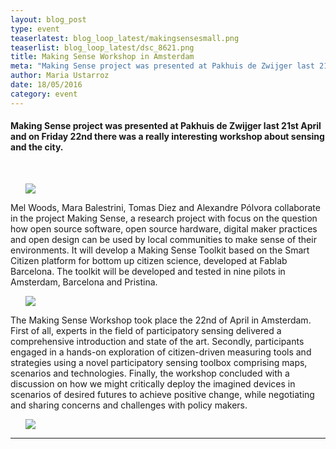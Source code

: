 ```yaml
---
layout: blog_post
type: event
teaserlatest: blog_loop_latest/makingsensesmall.png
teaserlist: blog_loop_latest/dsc_8621.png
title: Making Sense Workshop in Amsterdam
meta: "Making Sense project was presented at Pakhuis de Zwijger last 21st April and on Friday 22nd there was a really interesting workshop about sensing and the city."
author: Maria Ustarroz
date: 18/05/2016
category: event
---
```



#### Making Sense project was presented at Pakhuis de Zwijger last 21st April and on Friday 22nd there was a really interesting workshop about sensing and the city.


<br>
<ul><img src= "http://www.fablabbcn.org/img/blog/blog_loop_latest/dsc_8574.jpg" align="middle"> </img></ul>

Mel Woods, Mara Balestrini, Tomas Diez and Alexandre P&oacute;lvora collaborate in the project Making Sense, a research project with focus on the question how open source software, open source hardware, digital maker practices and open design can be used by local communities to make sense of their environments. It will develop a Making Sense Toolkit based on the Smart Citizen platform for bottom up citizen science, developed at Fablab Barcelona. The toolkit will be developed and tested in nine pilots in Amsterdam, Barcelona and Pristina.

<ul><img src= "http://www.fablabbcn.org/img/blog/blog_loop_latest/dsc_8621.png" align="middle"> </img></ul>


The Making Sense Workshop took place the 22nd of April in Amsterdam. First of all, experts in the field of participatory sensing delivered a comprehensive introduction and state of the art. Secondly, participants engaged in a hands-on exploration of citizen-driven measuring tools and strategies using a novel participatory sensing toolbox comprising maps, scenarios and technologies. Finally, the workshop concluded with a discussion on how we might critically deploy the imagined devices in scenarios of desired futures to achieve positive change, while negotiating and sharing concerns and challenges with policy makers.


<ul><img src= "http://www.fablabbcn.org/img/blog/blog_loop_latest/dsc_8659.png" align="middle"> </img></ul>



---